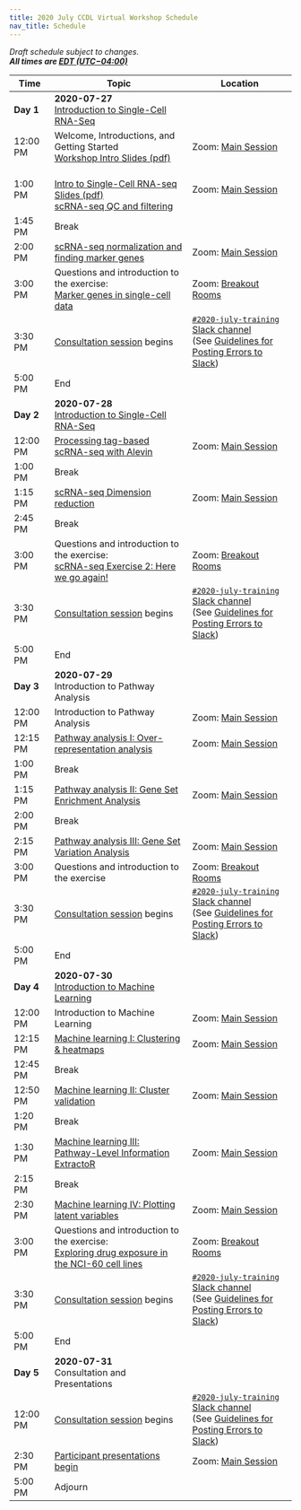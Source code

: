 ```yaml
---
title: 2020 July CCDL Virtual Workshop Schedule
nav_title: Schedule
---
```


<!--See an example from a past virtual workshop here: https://github.com/AlexsLemonade/2020-may-training/wiki/Schedule --> 

*Draft schedule subject to changes.* <br>
__*All times are [EDT (UTC−04:00)](https://www.timeanddate.com/time/zones/edt)*__

| Time        | Topic                                          | Location |
|-------------|------------------------------------------------|----------|
| **Day 1**   | **2020-07-27** <br> [Introduction to Single-Cell RNA-Seq](https://github.com/AlexsLemonade/training-modules/blob/{{site.release_tag}}/scRNA-seq/README.md) |  |
| 12:00 PM    | Welcome, Introductions, and Getting Started <br> [Workshop Intro Slides (pdf)](../slides/2020-07-27_CCDL_Workshop_Intro.pdf) | Zoom: [Main Session](../virtual-setup/zoom-procedures.md#joining-a-zoom-call) |
| 1:00 PM     | <br> [Intro to Single-Cell RNA-seq Slides (pdf)](../slides/2020-07-27_Intro_to_scRNA-seq.pdf) <br> [scRNA-seq QC and filtering](https://htmlpreview.github.io/?https://github.com/AlexsLemonade/training-modules/blob/{{site.release_tag}}/scRNA-seq/01-filtering_scRNA-seq.nb.html) | Zoom: [Main Session](../virtual-setup/zoom-procedures.md#joining-a-zoom-call) |
| 1:45 PM     | Break | |
| 2:00 PM     | [scRNA-seq normalization and finding marker genes](https://htmlpreview.github.io/?https://github.com/AlexsLemonade/training-modules/blob/{{site.release_tag}}/scRNA-seq/02-normalizing_scRNA-seq.nb.html) | Zoom: [Main Session](../virtual-setup/zoom-procedures.md#joining-a-zoom-call) |
| 3:00 PM     | Questions and introduction to the exercise: <br> [Marker genes in single-cell data](https://github.com/AlexsLemonade/training-modules/blob/{{site.release_tag}}/scRNA-seq/03-scrnaseq_day1_exercise.Rmd) | Zoom: [Breakout Rooms](../virtual-setup/zoom-procedures.md#using-zoom-breakout-rooms) |
| 3:30 PM     | [Consultation session](workshop-structure.md#consultation-sessions) begins | [`#2020-july-training` Slack channel](../virtual-setup/slack-procedures.md#general-use) <br> (See [Guidelines for Posting Errors to Slack](posting-errors-guidelines.md)) |
| 5:00 PM     | End             |
| **Day 2**   | **2020-07-28** <br> [Introduction to Single-Cell RNA-Seq](https://github.com/AlexsLemonade/training-modules/blob/{{site.release_tag}}/scRNA-seq/README.md) |
| 12:00 PM    | [Processing tag-based scRNA-seq with Alevin](https://htmlpreview.github.io/?https://github.com/AlexsLemonade/training-modules/blob/{{site.release_tag}}/scRNA-seq/04-tag-based_scRNA-seq_processing.nb.html) | Zoom: [Main Session](../virtual-setup/zoom-procedures.md#joining-a-zoom-call) |
| 1:00 PM     | Break | |
| 1:15 PM     | [scRNA-seq Dimension reduction](https://htmlpreview.github.io/?https://github.com/AlexsLemonade/training-modules/blob/{{site.release_tag}}/scRNA-seq/05-dimension_reduction_scRNA-seq.nb.html) |  Zoom: [Main Session](../virtual-setup/zoom-procedures.md#joining-a-zoom-call) |
| 2:45 PM     | Break | | 
| 3:00 PM     | Questions and introduction to the exercise: <br> [scRNA-seq Exercise 2: Here we go again!](https://github.com/AlexsLemonade/training-modules/blob/{{site.release_tag}}/scRNA-seq/06-scrnaseq_day2_exercise.Rmd) | Zoom: [Breakout Rooms](../virtual-setup/zoom-procedures.md#using-zoom-breakout-rooms) | 
| 3:30 PM     | [Consultation session](workshop-structure.md#consultation-sessions)  begins | [`#2020-july-training` Slack channel](../virtual-setup/slack-procedures.md#general-use) <br> (See [Guidelines for Posting Errors to Slack](posting-errors-guidelines.md)) |
| 5:00 PM     | End | |
| **Day 3**   | **2020-07-29** <br> Introduction to Pathway Analysis |   |
| 12:00 PM    | Introduction to Pathway Analysis | Zoom: [Main Session](../virtual-setup/zoom-procedures.md#joining-a-zoom-call) |
| 12:15 PM    | [Pathway analysis I: Over-representation analysis](https://htmlpreview.github.io/?https://github.com/AlexsLemonade/training-modules/blob/{{site.release_tag}}/pathway-analysis/01-overrepresentation_analysis.nb.html) | Zoom: [Main Session](../virtual-setup/zoom-procedures.md#joining-a-zoom-call) |
| 1:00 PM     | Break | |
| 1:15 PM     | [Pathway analysis II: Gene Set Enrichment Analysis](https://htmlpreview.github.io/?https://github.com/AlexsLemonade/training-modules/blob/{{site.release_tag}}/pathway-analysis/02-gene_set_enrichment_analysis.nb.html) | Zoom: [Main Session](../virtual-setup/zoom-procedures.md#joining-a-zoom-call) | 
| 2:00 PM     | Break | |
| 2:15 PM     | [Pathway analysis III: Gene Set Variation Analysis](https://htmlpreview.github.io/?https://github.com/AlexsLemonade/training-modules/blob/{{site.release_tag}}/pathway-analysis/03-gene_set_variation_analysis.nb.html) |  Zoom: [Main Session](../virtual-setup/zoom-procedures.md#joining-a-zoom-call) |
| 3:00 PM     | Questions and introduction to the exercise | Zoom: [Breakout Rooms](../virtual-setup/zoom-procedures.md#using-zoom-breakout-rooms) | 
| 3:30 PM     | [Consultation session](workshop-structure.md#consultation-sessions)  begins | [`#2020-july-training` Slack channel](../virtual-setup/slack-procedures.md#general-use) <br> (See [Guidelines for Posting Errors to Slack](posting-errors-guidelines.md)) |
| 5:00 PM     | End | |
| **Day 4**   | **2020-07-30** <br> [Introduction to Machine Learning](https://github.com/AlexsLemonade/training-modules/blob/{{site.release_tag}}/machine-learning/README.md) | 
| 12:00 PM    | Introduction to Machine Learning | Zoom: [Main Session](../virtual-setup/zoom-procedures.md#joining-a-zoom-call) |
| 12:15 PM    | [Machine learning I: Clustering & heatmaps](https://htmlpreview.github.io/?https://github.com/AlexsLemonade/training-modules/blob/{{site.release_tag}}/machine-learning/01-openpbta_heatmap.nb.html) | Zoom: [Main Session](../virtual-setup/zoom-procedures.md#joining-a-zoom-call) |
| 12:45 PM    | Break | |
| 12:50 PM     | [Machine learning II: Cluster validation](https://htmlpreview.github.io/?https://github.com/AlexsLemonade/training-modules/blob/{{site.release_tag}}/machine-learning/02-openpbta_consensus_clustering.nb.html) | Zoom: [Main Session](../virtual-setup/zoom-procedures.md#joining-a-zoom-call) |
| 1:20 PM     | Break | |
| 1:30 PM     | [Machine learning III: Pathway-Level Information ExtractoR](https://htmlpreview.github.io/?https://github.com/AlexsLemonade/training-modules/blob/{{site.release_tag}}/machine-learning/03-openpbta_PLIER.nb.html) | Zoom: [Main Session](../virtual-setup/zoom-procedures.md#joining-a-zoom-call) |
| 2:15 PM     | Break | |
| 2:30 PM     | [Machine learning IV: Plotting latent variables](https://htmlpreview.github.io/?https://github.com/AlexsLemonade/training-modules/blob/{{site.release_tag}}/machine-learning/04-openpbta_plot_LV.nb.html) | Zoom: [Main Session](../virtual-setup/zoom-procedures.md#joining-a-zoom-call) |
| 3:00 PM     | Questions and introduction to the exercise: <br> [Exploring drug exposure in the NCI-60 cell lines](https://github.com/AlexsLemonade/training-modules/blob/{{site.release_tag}}/machine-learning/05-machine_learning_exercise.Rmd) | Zoom: [Breakout Rooms](../virtual-setup/zoom-procedures.md#using-zoom-breakout-rooms) | 
| 3:30 PM     | [Consultation session](workshop-structure.md#consultation-sessions)  begins | [`#2020-july-training` Slack channel](../virtual-setup/slack-procedures.md#general-use) <br> (See [Guidelines for Posting Errors to Slack](posting-errors-guidelines.md)) |
| 5:00 PM     | End | |  
| **Day 5**   | **2020-07-31** <br> Consultation and Presentations |     
| 12:00 PM    | [Consultation session](workshop-structure.md#consultation-sessions)  begins | [`#2020-july-training` Slack channel](../virtual-setup/slack-procedures.md#general-use) <br> (See [Guidelines for Posting Errors to Slack](posting-errors-guidelines.md)) |
| 2:30 PM     | [Participant presentations begin](workshop-structure.md#presentations) | Zoom: [Main Session](../virtual-setup/zoom-procedures.md#joining-a-zoom-call) |
| 5:00 PM     | Adjourn   |

